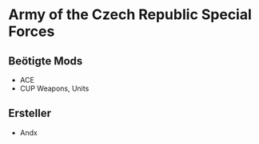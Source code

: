 # Army of the Czech Republic Special Forces

## Beötigte Mods

- ACE
- CUP Weapons, Units

## Ersteller

- Andx
